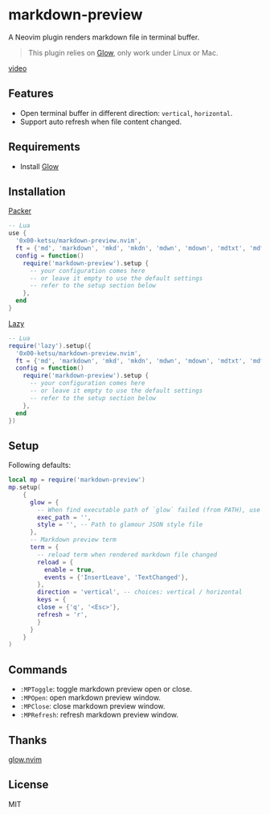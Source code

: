# markdown-preview

A Neovim plugin renders markdown file in terminal buffer.

>
> This plugin relies on [Glow](https://github.com/charmbracelet/glow), only work under Linux or Mac.

[video](https://user-images.githubusercontent.com/16932133/216219726-f79645fb-555a-4684-8962-c69e87a7d605.mp4)

## Features

- Open terminal buffer in different direction: `vertical`, `horizontal`.
- Support auto refresh when file content changed.

## Requirements

- Install [Glow](https://github.com/charmbracelet/glow#installation)

## Installation

[Packer](https://github.com/wbthomason/packer.nvim)

```lua
-- Lua
use {
  '0x00-ketsu/markdown-preview.nvim',
  ft = {'md', 'markdown', 'mkd', 'mkdn', 'mdwn', 'mdown', 'mdtxt', 'mdtext', 'rmd', 'wiki'},
  config = function()
    require('markdown-preview').setup {
      -- your configuration comes here
      -- or leave it empty to use the default settings
      -- refer to the setup section below
    },
  end
}
```

[Lazy](https://github.com/folke/lazy.nvim)

```lua
-- Lua
require('lazy').setup({
  '0x00-ketsu/markdown-preview.nvim',
  ft = {'md', 'markdown', 'mkd', 'mkdn', 'mdwn', 'mdown', 'mdtxt', 'mdtext', 'rmd', 'wiki'},
  config = function()
    require('markdown-preview').setup {
      -- your configuration comes here
      -- or leave it empty to use the default settings
      -- refer to the setup section below
    },
  end
})
```

## Setup

Following defaults:

```lua
local mp = require('markdown-preview')
mp.setup(
    {
      glow = {
        -- When find executable path of `glow` failed (from PATH), use this value instead
        exec_path = '',
        style = '', -- Path to glamour JSON style file
      },
      -- Markdown preview term
      term = {
        -- reload term when rendered markdown file changed
        reload = {
          enable = true,
          events = {'InsertLeave', 'TextChanged'},
        },
        direction = 'vertical', -- choices: vertical / horizontal
        keys = {
        close = {'q', '<Esc>'},
        refresh = 'r',
        }
      }
    }
)
```

## Commands

- `:MPToggle`: toggle markdown preview open or close.
- `:MPOpen`: open markdown preview window.
- `:MPClose`: close markdown preview window.
- `:MPRefresh`: refresh markdown preview window.

## Thanks

[glow.nvim](https://github.com/ellisonleao/glow.nvim)

## License

MIT
